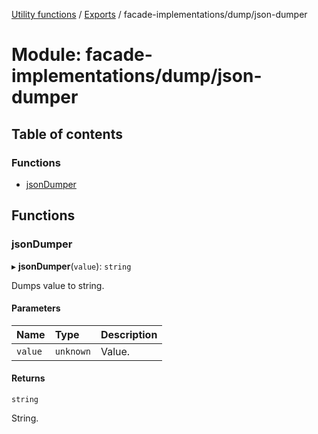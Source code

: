 [Utility functions](../index.md) / [Exports](../modules.md) / facade-implementations/dump/json-dumper

# Module: facade-implementations/dump/json-dumper

## Table of contents

### Functions

- [jsonDumper](facade_implementations_dump_json_dumper.md#jsondumper)

## Functions

### jsonDumper

▸ **jsonDumper**(`value`): `string`

Dumps value to string.

#### Parameters

| Name | Type | Description |
| :------ | :------ | :------ |
| `value` | `unknown` | Value. |

#### Returns

`string`

String.
